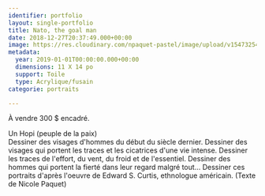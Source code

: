 ```yaml
---
identifier: portfolio
layout: single-portfolio
title: Nato, the goal man
date: 2018-12-27T20:37:49.000+00:00
image: https://res.cloudinary.com/npaquet-pastel/image/upload/v1547325489/49065971_2230876773848224_6118721494915743744_o.jpg
metadata:
  year: 2019-01-01T00:00:00.000+00:00
  dimensions: 11 X 14 po
  support: Toile
  type: Acrylique/fusain
categorie: portraits

---
```


À vendre 300 $ encadré.

Un Hopi (peuple de la paix)   
Dessiner des visages d'hommes du début du siècle dernier. Dessiner des visages qui portent les traces et les cicatrices d'une vie intense. Dessiner les traces de l'effort, du vent, du froid et de l'essentiel. Dessiner des hommes qui portent la fierté dans leur regard malgré tout... Dessiner ces portraits d'après l'oeuvre de Edward S. Curtis, ethnologue américain. (Texte de Nicole Paquet)